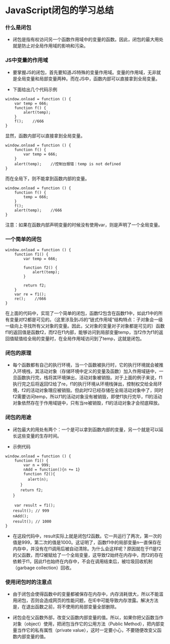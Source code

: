 # JavaScript闭包的学习总结

### 什么是闭包

* 闭包是指有权访问另一个函数作用域中的变量的函数。因此，闭包的最大用处就是防止对全局作用域的影响和污染。

### JS中变量的作用域

* 要掌握JS的闭包，首先要知道JS特殊的变量作用域。变量的作用域，无非就是全局变量和局部变量两种。而在JS中，函数内部可以直接拿到全局变量。

* 下面给出几个代码示例

```
window.onload = function () {
	var temp = 666;
	function f() {
		alert(temp);
	}
	f();    //666
}
```

显然，函数内部可以直接拿到全局变量。

```
window.onload = function () {
	function f() {
    	var temp = 666;
    }
    alert(temp);    //控制台报错：temp is not defined
}
```

而在全局下，则不能拿到函数内部的变量。

```
window.onload = function () {
	function f() {
    	temp = 666;
    }
    f();
    alert(temp);    //666
}
```

注意：如果在函数内部声明变量的时候没有使用var，则是声明了一个全局变量。

### 一个简单的闭包

```
window.onload = function () {
	function f1() {
		var temp = 666;
            
		function f2() {
			alert(temp);
		}

		return f2;
	}
	var re = f1();
	re();    //666
}
```

在上面的代码中，实现了一个简单的闭包，函数f2包含在函数f1中，如此f1中的所有变量对f2都是可见的。（这里涉及到JS的“链式作用域“结构特点：子对象会一级一级向上寻找所有父对象的变量。因此，父对象的变量对子对象都是可见的）函数f1的返回值是函数f2，而f2在f1内部，能够访问到局部变量temp，当f2作为f1的返回值赋值给全局的变量时，在全局作用域访问到了temp，这就是闭包。

### 闭包的原理

* 每个函数都有自己的执行环境，当一个函数被执行时，它的执行环境就会被推入环境栈，其活动对象（存储环境中定义的变量及函数）加入作用域链中，一旦函数执行完，栈将其环境弹出，活动对象被销毁。对于上面的例子来说，f1执行完之后将返回f2给了re，f1的执行环境从环境栈弹出，控制权交给全局环境，f2的活动对象理应被销毁。但此时f2已经存储在全局活动对象中了，同时f2需要访问temp，所以f1的活动对象没有被销毁，即使f1执行完毕，f1的活动对象依然存在于作用域链中，只有当re被销毁，f1的活动对象才会彻底释放。

### 闭包的用途

* 闭包最大的用处有两个：一个是可以拿到函数内部的变量，另一个就是可以延长这些变量的生存时间。

* 示例代码

```
window.onload = function () {
	function f1() {
		var n = 999;
		nAdd = function(){n += 1}
		function f2(){
　　　　　　alert(n);
　　　　}
　　　　return f2;	
　　}
　　
	var result = f1();
　　result(); // 999
　　nAdd();
　　result(); // 1000
}
```

* 在这段代码中，result实际上就是闭包f2函数。它一共运行了两次，第一次的值是999，第二次的值是1000。这证明了，函数f1中的局部变量n一直保存在内存中，并没有在f1调用后被自动清除。为什么会这样呢？原因就在于f1是f2的父函数，而f2被赋给了一个全局变量，这导致f2始终在内存中，而f2的存在依赖于f1，因此f1也始终在内存中，不会在调用结束后，被垃圾回收机制（garbage collection）回收。

### 使用闭包时的注意点

* 由于闭包会使得函数中的变量都被保存在内存中，内存消耗很大，所以不能滥用闭包，否则会造成网页的性能问题，在IE中可能导致内存泄露。解决方法是，在退出函数之前，将不使用的局部变量全部删除。

* 闭包会在父函数外部，改变父函数内部变量的值。所以，如果你把父函数当作对象（object）使用，把闭包当作它的公用方法（Public Method），把内部变量当作它的私有属性（private value），这时一定要小心，不要随便改变父函数内部变量的值。

